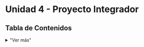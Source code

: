 # Unidad 4 - Proyecto Integrador

## Tabla de Contenidos
<details>
<summary>"Ver más"</summary>
 
- [Introducción](#Introducción)
- [Capítulo I: Algoritmos de Machine Learning](#Capítulo I: Algoritmos de Machine Learning)
  * [1.1 SVM (Support Vector Machine)](#1.1 SVM (Support Vector Machine))
    * [1.1.1 Hiperplanos y vectores de soporte](#1.1.1 Hiperplanos y vectores de soporte)
    * [1.1.2 Intuición de gran margen](#1.1.2 Intuición de gran margen)
    * [1.1.3 Función de costo y actualizaciones de gradiente](#1.1.3 Función de costo y actualizaciones de gradiente)
  * [1.2 Logistic Regression (regresión logística)](#1.2 Logistic Regression (regresión logística))
    * [1.2.1 Función Logit](#1.2.1 Función Logit)
    * [1.2.2 Estimación de coeficientes de regresión](#1.2.2 Estimación de coeficientes de regresión)
    * [1.2.3 Rendimiento del modelo de regresión logística](#1.2.3 Rendimiento del modelo de regresión logística)
  * [1.3 Multilayer perceptron (perceptrón multicapa)](#1.3 Multilayer perceptron (perceptrón multicapa))
    * [1.3.1 Función de activación](#1.3.1 Función de activación)
    * [1.3.2 Entrenando al modelo](#1.3.2 Entrenando al modelo)
      * [1.3.2.1 Pase hacia adelante](#1.3.2.1 Pase hacia adelante)
      * [1.3.2.2 Calcular la pérdida](#1.3.2.2 Calcular la pérdida)
      * [1.3.2.3 Pase hacia atrás](#1.3.2.3 Pase hacia atrás)
- [Capítulo II: Implementación](#Capítulo II: Implementación)
- [Capítulo III: Resultados](#Capítulo III: Resultados)
  * [3.1 Algoritmos](#3.1 Algoritmos)
    * [3.1.1 SVM (Support Vector Machine)](#3.1.1 SVM (Support Vector Machine))
    * [3.1.2 Logistic Regression (regresión logística)](#3.1.2 Logistic Regression (regresión logística))
    * [3.1.3 Multilayer perceptron (perceptrón multicapa))](#3.1.3 Multilayer perceptron (perceptrón multicapa))
  * [3.2 Tabla de resultados](#3.2 Tabla de resultados)
- [Conclusiones](#Conclusiones)
- [Referencias](#Referencias)
</details>






















